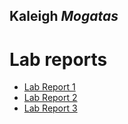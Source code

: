 

## **Kaleigh** ***Mogatas***

# Lab reports

- [Lab Report 1](https://kmogatas.github.io/cse15l-lab-reports/lab-report-1-week-2.html)
- [Lab Report 2](https://kmogatas.github.io/cse15l-lab-reports/lab-report-2.html)
- [Lab Report 3](https://kmogatas.github.io/cse15l-lab-reports/lab-report-3.html)

